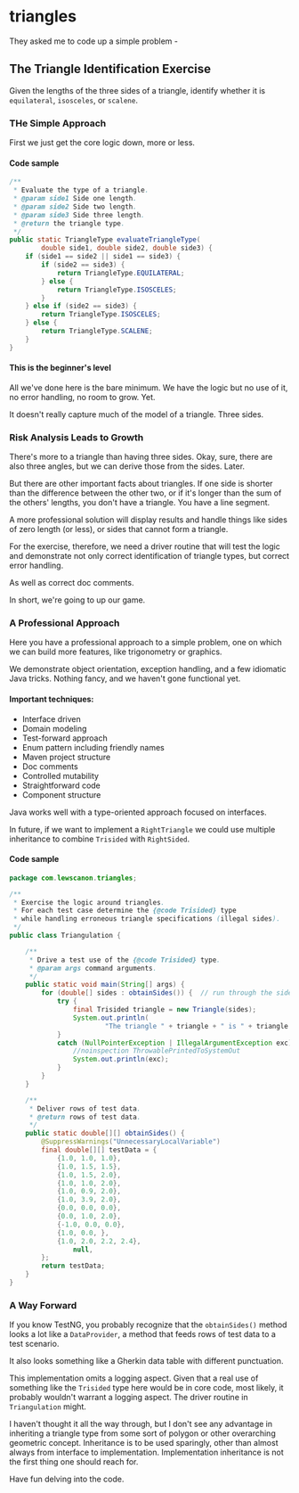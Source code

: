 # triangles

They asked me to code up a simple problem -

## The Triangle Identification Exercise

Given the lengths of the three sides of a triangle, identify whether it is
`equilateral`, `isosceles`, or `scalene`.

### THe Simple Approach

First we just get the core logic down, more or less.

#### Code sample

```java
/**
 * Evaluate the type of a triangle.
 * @param side1 Side one length.
 * @param side2 Side two length.
 * @param side3 Side three length.
 * @return the triangle type.
 */
public static TriangleType evaluateTriangleType(
        double side1, double side2, double side3) {
    if (side1 == side2 || side1 == side3) {
        if (side2 == side3) {
            return TriangleType.EQUILATERAL;
        } else {
            return TriangleType.ISOSCELES;
        }
    } else if (side2 == side3) {
        return TriangleType.ISOSCELES;
    } else {
        return TriangleType.SCALENE;
    }
}
```

#### This is the beginner's level

All we've done here is the bare minimum. We have the logic but no use of it,
no error handling, no room to grow. Yet.

It doesn't really capture much of the model of a triangle. Three sides.

### Risk Analysis Leads to Growth

There's more to a triangle than having three sides. 
Okay, sure, there are also three angles, but we can derive those from the sides.
Later.

But there are other important facts about triangles. 
If one side is shorter than the difference between the other two, 
or if it's longer than the sum of the others' lengths,
you don't have a triangle. You have a line segment.

A more professional solution will display results and handle things like
sides of zero length (or less), or sides that cannot form a triangle.

For the exercise, therefore, we need a driver routine that will test
the logic and demonstrate not only correct identification of triangle types,
but correct error handling.

As well as correct doc comments.

In short, we're going to up our game.

### A Professional Approach

Here you have a professional approach to a simple problem, one on which
we can build more features, like trigonometry or graphics.

We demonstrate object orientation, exception handling, and a few idiomatic 
Java tricks. Nothing fancy, and we haven't gone functional yet.  

#### Important techniques:

* Interface driven
* Domain modeling
* Test-forward approach
* Enum pattern including friendly names
* Maven project structure
* Doc comments
* Controlled mutability
* Straightforward code
* Component structure

Java works well with a type-oriented approach focused on interfaces.

In future, if we want to implement a `RightTriangle` we could use 
multiple inheritance to combine `Trisided` with `RightSided`.

#### Code sample

```java
package com.lewscanon.triangles;

/**
 * Exercise the logic around triangles.
 * For each test case determine the {@code Trisided} type
 * while handling erroneous triangle specifications (illegal sides).
 */
public class Triangulation {

    /**
     * Drive a test use of the {@code Trisided} type.
     * @param args command arguments.
     */
    public static void main(String[] args) {
        for (double[] sides : obtainSides()) {  // run through the sides data
            try {
                final Trisided triangle = new Triangle(sides);
                System.out.println(
                        "The triangle " + triangle + " is " + triangle.getTriangleType());
            }
            catch (NullPointerException | IllegalArgumentException exc) {
                //noinspection ThrowablePrintedToSystemOut
                System.out.println(exc);
            }
        }
    }

    /**
     * Deliver rows of test data.
     * @return rows of test data.
     */
    public static double[][] obtainSides() {
        @SuppressWarnings("UnnecessaryLocalVariable")
        final double[][] testData = {
            {1.0, 1.0, 1.0},
            {1.0, 1.5, 1.5},
            {1.0, 1.5, 2.0},
            {1.0, 1.0, 2.0},
            {1.0, 0.9, 2.0},
            {1.0, 3.9, 2.0},
            {0.0, 0.0, 0.0},
            {0.0, 1.0, 2.0},
            {-1.0, 0.0, 0.0},
            {1.0, 0.0, },
            {1.0, 2.0, 2.2, 2.4},
                null,
        };
        return testData;
    }
}
```

### A Way Forward

If you know TestNG, you probably recognize that the `obtainSides()` method 
looks a lot like a `DataProvider`, a method that feeds rows of test data 
to a test scenario.

It also looks something like a Gherkin data table with different punctuation.

This implementation omits a logging aspect. Given that a real use of something 
like the `Trisided` type here would be in core code, most likely, it probably 
wouldn't warrant a logging aspect. The driver routine in `Triangulation` might.

I haven't thought it all the way through, but I don't see any advantage in 
inheriting a triangle type from some sort of polygon or other overarching 
geometric concept. Inheritance is to be used sparingly, other than almost always 
from interface to implementation. Implementation inheritance is not the first 
thing one should reach for.

Have fun delving into the code.
